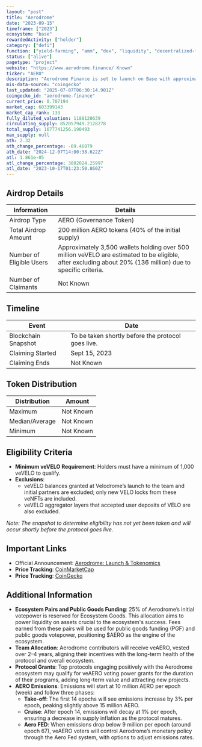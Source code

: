 ```yaml
---
layout: "post"
title: "Aerodrome"
date: "2023-09-15"
timeframe: ["2023"]
ecosystem: "base"
rewardedActivity: ["holder"]
category: ["defi"]
function: ["yield-farming", "amm", "dex", "liquidity", "decentralized-finance"]
status: ["alive"]
pagetype: "project"
website: "https://www.aerodrome.finance/ Known"
ticker: "AERO"
description: "Aerodrome Finance is set to launch on Base with approximately 20 partners, positioning itself as the ecosystem's premier liquidity engine and hub. Built on the advanced Velodrome v2 technology stack, Aerodrome aims to provide features such as concentrated liquidity, automated voting, and a built-in veNFT Marketplace."
mis-data-source: "coingecko"
last_updated: "2025-07-07T06:30:14.901Z"
coingecko_id: "aerodrome-finance"
current_price: 0.707194
market_cap: 603399143
market_cap_rank: 133
fully_diluted_valuation: 1188120639
circulating_supply: 852057949.2128278
total_supply: 1677741256.190493
max_supply: null
ath: 2.32
ath_change_percentage: -69.46079
ath_date: "2024-12-07T14:00:38.622Z"
atl: 1.861e-05
atl_change_percentage: 3802024.25997
atl_date: "2023-10-17T01:23:50.860Z"
---
```


## Airdrop Details

| Information              | Details                                                                                                                                                     |
| ------------------------ | ----------------------------------------------------------------------------------------------------------------------------------------------------------- |
| Airdrop Type             | AERO (Governance Token)                                                                                                                                     |
| Total Airdrop Amount     | 200 million AERO tokens (40% of the initial supply)                                                                                                         |
| Number of Eligible Users | Approximately 3,500 wallets holding over 500 million veVELO are estimated to be eligible, after excluding about 20% (136 million) due to specific criteria. |
| Number of Claimants      | Not Known                                                                                                                                                   |

## Timeline

| Event               | Date                                               |
| ------------------- | -------------------------------------------------- |
| Blockchain Snapshot | To be taken shortly before the protocol goes live. |
| Claiming Started    | Sept 15, 2023                                      |
| Claiming Ends       | Not Known                                          |

## Token Distribution

| Distribution   | Amount    |
| -------------- | --------- |
| Maximum        | Not Known |
| Median/Average | Not Known |
| Minimum        | Not Known |

## Eligibility Criteria

- **Minimum veVELO Requirement**: Holders must have a minimum of 1,000 veVELO to qualify.
- **Exclusions**:
  - veVELO balances granted at Velodrome’s launch to the team and initial partners are excluded; only new VELO locks from these veNFTs are included.
  - veVELO aggregator layers that accepted user deposits of VELO are also excluded.

_Note: The snapshot to determine eligibility has not yet been taken and will occur shortly before the protocol goes live._

## Important Links

- Official Announcement: [Aerodrome: Launch & Tokenomics](https://medium.com/@aerodromefi/aerodrome-launch-tokenomics-30b546654a91)
- **Price Tracking**: [CoinMarketCap](https://coinmarketcap.com/currencies/och)
- **Price Tracking**: [CoinGecko](https://www.coingecko.com/en/coins/och)

## Additional Information

- **Ecosystem Pairs and Public Goods Funding**: 25% of Aerodrome’s initial votepower is reserved for Ecosystem Goods. This allocation aims to power liquidity on assets crucial to the ecosystem's success. Fees earned from these pairs will be used for public goods funding (PGF) and public goods votepower, positioning $AERO as the engine of the ecosystem.
- **Team Allocation**: Aerodrome contributors will receive veAERO, vested over 2–4 years, aligning their incentives with the long-term health of the protocol and overall ecosystem.
- **Protocol Grants**: Top protocols engaging positively with the Aerodrome ecosystem may qualify for veAERO voting power grants for the duration of their programs, adding long-term value and attracting new projects.
- **AERO Emissions**: Emissions will start at 10 million AERO per epoch (week) and follow three phases:
  - **Take-off**: The first 14 epochs will see emissions increase by 3% per epoch, peaking slightly above 15 million AERO.
  - **Cruise**: After epoch 14, emissions will decay at 1% per epoch, ensuring a decrease in supply inflation as the protocol matures.
  - **Aero FED**: When emissions drop below 9 million per epoch (around epoch 67), veAERO voters will control Aerodrome’s monetary policy through the Aero Fed system, with options to adjust emissions rates.